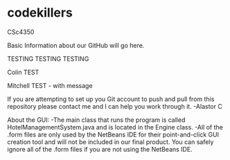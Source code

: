 codekillers
===========

CSc4350

Basic Information about our GitHub will go here.

TESTING TESTING TESTING

Colin TEST

Mitchell TEST - with message

If you are attempting to set up you Git account to push and pull from this repository please contact me and I can help you work through it.
							-Alastor C

About the GUI:
-The main class that runs the program is called HotelManagementSystem.java and is located in the Engine class.
-All of the .form files are only used by the NetBeans IDE for their point-and-click GUI creation tool and will not be included   in our final product. You can safely ignore all of the .form files if you are not using the NetBeans IDE.
